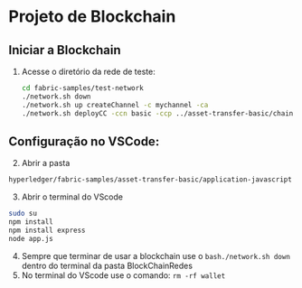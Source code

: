 # Projeto de Blockchain

## Iniciar a Blockchain
1. Acesse o diretório da rede de teste:
   ```bash
   cd fabric-samples/test-network
   ./network.sh down
   ./network.sh up createChannel -c mychannel -ca
   ./network.sh deployCC -ccn basic -ccp ../asset-transfer-basic/chaincode-javascript/ -ccl javascript
   ```

## Configuração no VSCode:
2. Abrir a pasta 
```bash
hyperledger/fabric-samples/asset-transfer-basic/application-javascript
```

3. Abrir o terminal do VScode
  ```bash
  sudo su
  npm install
  npm install express
  node app.js
  ```


4. Sempre que terminar de usar a blockchain use o ```bash./network.sh down``` dentro do terminal da pasta BlockChainRedes 
5. No terminal do VScode use o comando: ```rm -rf wallet```
